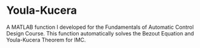 # Youla-Kucera
A MATLAB function I developed for the Fundamentals of Automatic Control Design Course. This function automatically solves the Bezout Equation and Youla-Kucera Theorem for IMC.
